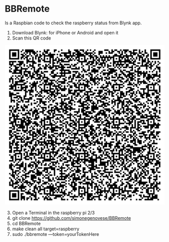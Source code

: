 # BBRemote

Is a Raspbian code to check the raspberry status from Blynk app.



1. Download Blynk: for iPhone or Android and open it
2. Scan this QR code

![Alt text](Image-1.jpg?raw=true "Title")

3. Open a Terminal in the raspberry pi 2/3
4. git clone https://github.com/simonegenovese/BBRemote
5. cd BBRemote
6. make clean all target=raspberry
7. sudo ./bbremote —token=yourTokenHere
